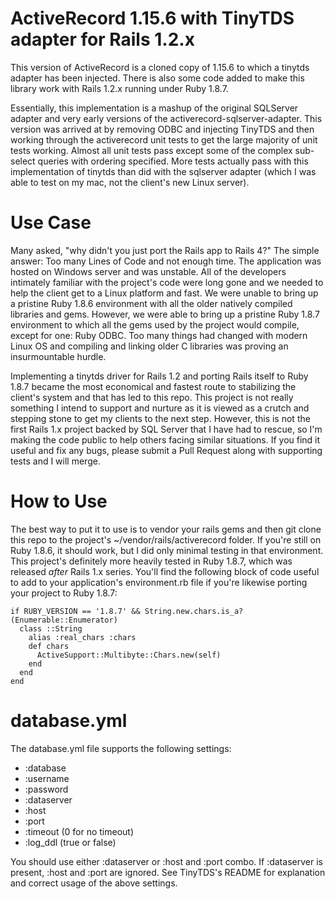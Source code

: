 # ActiveRecord 1.15.6 with TinyTDS adapter for Rails 1.2.x 

This version of ActiveRecord is a cloned copy of 1.15.6 to which a tinytds adapter has been injected.  There is also some code added to make this library work with Rails 1.2.x running under Ruby 1.8.7.

Essentially, this implementation is a mashup of the original SQLServer adapter and very early versions of the activerecord-sqlserver-adapter.  This version was arrived at by removing ODBC and injecting TinyTDS and then working through the activerecord unit tests to get the large majority of unit tests working. Almost all unit tests pass except some of the complex sub-select queries with ordering specified.  More tests actually pass with this implementation of tinytds than did with the sqlserver adapter (which I was able to test on my mac, not the client's new Linux server).

# Use Case

Many asked, "why didn't you just port the Rails app to Rails 4?"  The simple answer: Too many Lines of Code and not enough time.  The application was hosted on Windows server and was unstable.  All of the developers intimately familiar with the project's code were long gone and we needed to help the client get to a Linux platform and fast.  We were unable to bring up a pristine Ruby 1.8.6 environment with all the older natively compiled libraries and gems.  However, we were able to bring up a pristine Ruby 1.8.7 environment to which all the gems used by the project would compile, except for one:  Ruby ODBC.  Too many things had changed with modern Linux OS and compiling and linking older C libraries was proving an insurmountable hurdle.

Implementing a tinytds driver for Rails 1.2 and porting Rails itself to Ruby 1.8.7 became the most economical and fastest route to stabilizing the client's system and that has led to this repo.  This project is not really something I intend to support and nurture as it is viewed as a crutch and stepping stone to get my clients to the next step.  However, this is not the first Rails 1.x project backed by SQL Server that I have had to rescue, so I'm making the code public to help others facing similar situations.  If you find it useful and fix any bugs, please submit a Pull Request along with supporting tests and I will merge.

# How to Use

The best way to put it to use is to vendor your rails gems and then git clone this repo to the project's ~/vendor/rails/activerecord folder.  If you're still on Ruby 1.8.6, it should work, but I did only minimal testing in that environment.  This project's definitely more heavily tested in Ruby 1.8.7, which was released *after* Rails 1.x series.  You'll find the following block of code useful to add to your application's environment.rb file if you're likewise porting your project to Ruby 1.8.7:

    if RUBY_VERSION == '1.8.7' && String.new.chars.is_a?(Enumerable::Enumerator)
      class ::String 
        alias :real_chars :chars
        def chars 
          ActiveSupport::Multibyte::Chars.new(self)
        end 
      end
    end
    
# database.yml

The database.yml file supports the following settings:

* :database
* :username
* :password
* :dataserver 
* :host
* :port
* :timeout (0 for no timeout)
* :log_ddl (true or false)

You should use either :dataserver or :host and :port combo.  If :dataserver is present, :host and :port are ignored. See TinyTDS's README for explanation and correct usage of the above settings.



